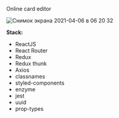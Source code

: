 Online card editor

![Снимок экрана 2021-04-06 в 06 20 32](https://user-images.githubusercontent.com/33845587/113654418-6ea25c00-96a0-11eb-85fe-75f126dfcdea.png)

**Stack:**

- ReactJS
- React Router
- Redux
- Redux thunk
- Axios
- classnames
- styled-components
- enzyme
- jest
- uuid
- prop-types
